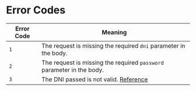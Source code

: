 # Error Codes

| Error Code | Meaning                                                                                                                                                                     |
|------------|-----------------------------------------------------------------------------------------------------------------------------------------------------------------------------|
| `1`        | The request is missing the required `dni` parameter in the body.                                                                                                            |
| `2`        | The request is missing the required `password` parameter in the body.                                                                                                       |
| `3`        | The DNI passed is not valid. [Reference](https://www.interior.gob.es/opencms/ca/servicios-al-ciudadano/tramites-y-gestiones/dni/calculo-del-digito-de-control-del-nif-nie/) |
